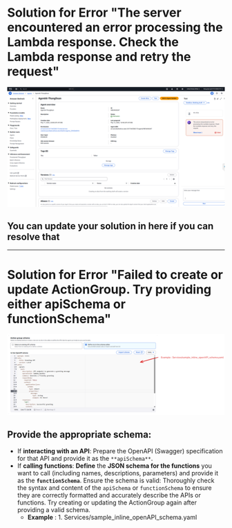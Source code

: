 # Solution for Error "The server encountered an error processing the Lambda response. Check the Lambda response and retry the request"

![alt text](../../Photos/image16.png)

## You can update your solution in here if you can resolve that

---
# Solution for Error "Failed to create or update ActionGroup. Try providing either apiSchema or functionSchema"

![alt text](../../Photos/image19.png)
## Provide the appropriate schema:

- If **interacting with an API**: Prepare the OpenAPI (Swagger) specification for that API and provide it as the `**apiSchema**`.
- If **calling functions**: **Define** the **JSON schema for the functions** you want to call (including names, descriptions, parameters) and provide it as the **`functionSchema`**. Ensure the schema is valid: Thoroughly check the syntax and content of the `apiSchema` or `functionSchema` to ensure they are correctly formatted and accurately describe the APIs or functions. Try creating or updating the ActionGroup again after providing a valid schema.
	- **Example** : 1. Services/sample_inline_openAPI_schema.yaml